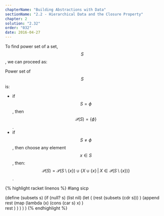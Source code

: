 ```yaml
---
chapterName: "Building Abstractions with Data"
sectionName: "2.2 - Hierarchical Data and the Closure Property"
chapter: 2
solution: "2.32"
order: "032"
date: 2016-04-27
---
```


To find power set of a set, $$ S $$, we can proceed as:
 
Power set of $$ S $$ is:

- if $$ S = \phi $$, then $$ \mathcal P(S) = \{ \phi \} $$.    
- if $$ S \ne \phi $$, then choose any element $$ x \in S $$, then:     
  $$ \mathcal P(S) = \mathcal P(S \setminus \{ x \}) \; \cup \; \{ X \cup \{x\} \, \vert \; X \in  \mathcal P(S \setminus \{ x \}) \} $$.
  

{% highlight racket linenos %}
#lang sicp

(define (subsets s)
  (if (null? s)
      (list nil)
      (let (
             (rest (subsets (cdr s)))
           )
           (append
                  rest
                  (map
                      (lambda (x)
                        (cons (car s) x)
                      )  
                      rest
                  )
           )
     )
  )
)
{% endhighlight %}


